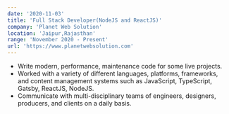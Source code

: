 ```yaml
---
date: '2020-11-03'
title: 'Full Stack Developer(NodeJS and ReactJS)'
company: 'Planet Web Solution'
location: 'Jaipur,Rajasthan'
range: 'November 2020 - Present'
url: 'https://www.planetwebsolution.com'
---
```


- Write modern, performance, maintenance code for some live projects.
- Worked with a variety of different languages, platforms, frameworks, and content management systems such as JavaScript, TypeScript, Gatsby, ReactJS, NodeJS.
- Communicate with multi-disciplinary teams of engineers, designers, producers, and clients on a daily basis.
